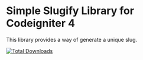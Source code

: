 # Simple Slugify Library for Codeigniter 4

This library provides a way of generate a unique slug.


[![Total Downloads](https://poser.pugx.org/mberecall/ci4-slugify/downloads?format=flat)](https://packagist.org/packages/mberecall/ci4-slugify)
